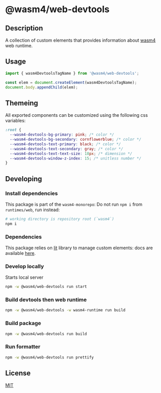 # @wasm4/web-devtools

## Description

A collection of custom elements that provides information about [wasm4](https://wasm4.org/) web runtime.

## Usage

```js
import { wasm4DevtoolsTagName } from '@wasm4/web-devtools';

const elem = document.createElement(wasm4DevtoolsTagName);
document.body.appendChild(elem);
```

## Themeing

All exported components can be customized using the following css variables:

```css
:root {
  --wasm4-devtools-bg-primary: pink; /* color */
  --wasm4-devtools-bg-secondary: cornflowerblue; /* color */
  --wasm4-devtools-text-primary: black; /* color */
  --wasm4-devtools-text-secondary: gray; /* color */
  --wasm4-devtools-text-text-size: 18px; /* dimension */
  --wasm4-devtools-window-z-index: 15; /* unitless number */
}
```

## Developing

### Install dependencies

This package is part of the `wasm4-monorepo`:
Do not run `npm i` from `runtimes/web`, run instead:

```bash
# working directory is repository root (`wasm4`)
npm i
```

### Dependencies

This package relies on [lit](https://lit.dev) library to manage custom elements:
docs are available [here](https://lit.dev/docs/).

### Develop locally

Starts local server

```bash
npm -w @wasm4/web-devtools run start
```

### Build devtools then web runtime

```bash
npm -w @wasm4/web-devtools -w wasm4-runtime run build
```

### Build package

```bash
npm -w @wasm4/web-devtools run build
```

### Run formatter

```bash
npm -w @wasm4/web-devtools run prettify
```

## License

[MIT](./License)
